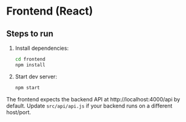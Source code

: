 # Frontend (React)

## Steps to run

1. Install dependencies:
   ```bash
   cd frontend
   npm install
   ```

2. Start dev server:
   ```bash
   npm start
   ```

The frontend expects the backend API at http://localhost:4000/api by default. Update `src/api/api.js` if your backend runs on a different host/port.
